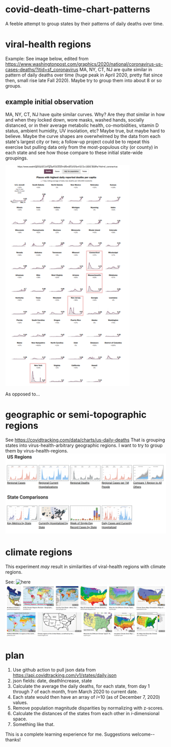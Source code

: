 # covid-death-time-chart-patterns
A feeble attempt to group states by their patterns of daily deaths over time. 

# viral-health regions
Example:  See image below, edited from https://www.washingtonpost.com/graphics/2020/national/coronavirus-us-cases-deaths/?itid=sf_coronavirus
MA, NY, CT, NJ are quite similar in pattern of daily deaths over time (huge peak in April 2020, pretty flat since then, small rise late Fall 2020).  Maybe try to group them into about 8 or so groups.  

## example initial observation
MA, NY, CT, NJ have quite similar curves. Why? Are they _that_ similar in how and when they locked down, wore masks, washed hands, socially distanced, or in their average metabolic health, co-morbidities, vitamin D status, ambient humidity, UV insolation, etc?  Maybe true, but maybe hard to believe.  Maybe the curve shapes are overwhelmed by the data from each state's largest city or two; a follow-up project could be to repeat this exercise but pulling data only from the most-populous city (or county) in each state and see how those compare to these initial state-wide groupings.

![Trying to group states by daily-deaths curve shape.](/media/GroupingStatesByDailyDeathRateCurves_20201204_petjal.png)

As opposed to...

# geographic or semi-topographic regions

See https://covidtracking.com/data/charts/us-daily-deaths 
That is grouping states into virus-health-arbitrary geographic regions. I want to try to group them by virus-health-regions. 
![Geographic Regions](/media/USGeographicRegions_20201205_petjal.png)

# climate regions
This experiment _may_ result in similarities of viral-health regions with climate regions. 

See: ![here](https://duckduckgo.com/?q=us+climatologic+regions&page=1&adx=shv1b&sexp=%7B%22artexp%22%3A%22b%22%2C%22prodexp%22%3A%22b%22%2C%22prdsdexp%22%3A%22c%22%2C%22biaexp%22%3A%22b%22%2C%22msvrtexp%22%3A%22b%22%2C%22shv1%22%3A%22b%22%2C%22shvflt%22%3A%22b%22%7D&iax=images&ia=images&iai=https%3A%2F%2Fwww.esri.com%2Farcgis-blog%2Fwp-content%2Fuploads%2F2018%2F04%2FD.png)
![US Climate Regions](/media/USClimateRegions_20201205_petjal.png)

# plan
1. Use github action to pull json data from https://api.covidtracking.com/v1/states/daily.json
2. json fields: date, deathIncrease, state
3. Calculate the average the daily deaths, for each state, from day 1 through 7 of each month, from March 2020 to current date.
4. Each state would then have an array of _i_=10 (as of December 7, 2020) values.
1. Remove population magnitude disparities by normalizing with z-scores.
5. Calculate the distances of the states from each other in _i_-dimensional space.
6. Something like that.

This is a complete learning experience for me. Suggestions welcome--thanks!
